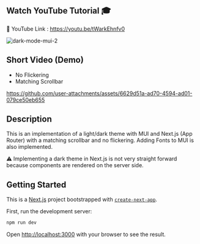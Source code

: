 ## Watch YouTube Tutorial 🎓
🔗 YouTube Link : https://youtu.be/tWarkEhnfv0

![dark-mode-mui-2](https://github.com/user-attachments/assets/5efb3956-2059-425b-a66b-735572b90173)

## Short Video (Demo)
- No Flickering
- Matching Scrollbar


https://github.com/user-attachments/assets/6629d51a-ad70-4594-ad01-079ce50eb655

## Description
This is an implementation of a light/dark theme with MUI and Next.js (App Router) with a matching scrollbar and no flickering. Adding Fonts to MUI is also implemented.

⚠️ Implementing a dark theme in Next.js is not very straight forward because components are rendered on the server side.

## Getting Started

This is a [Next.js](https://nextjs.org/) project bootstrapped with [`create-next-app`](https://github.com/vercel/next.js/tree/canary/packages/create-next-app).

First, run the development server:

```bash
npm run dev
```

Open [http://localhost:3000](http://localhost:3000) with your browser to see the result.
